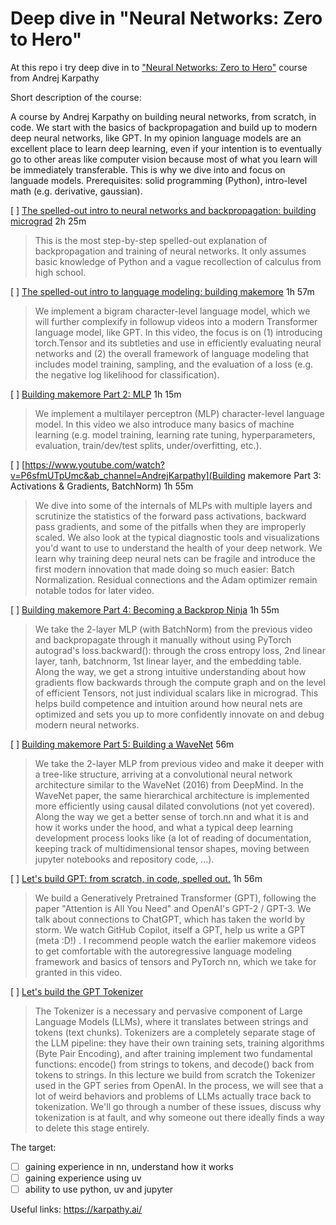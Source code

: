 # Deep dive in "Neural Networks: Zero to Hero"

At this repo i try deep dive in to ["Neural Networks: Zero to Hero"](https://karpathy.ai/zero-to-hero.html) course from Andrej Karpathy

Short description of the course:

A course by Andrej Karpathy on building neural networks, from scratch, in code.
We start with the basics of backpropagation and build up to modern deep neural networks, like GPT. In my opinion language models are an excellent place to learn deep learning, even if your intention is to eventually go to other areas like computer vision because most of what you learn will be immediately transferable. This is why we dive into and focus on languade models.
Prerequisites: solid programming (Python), intro-level math (e.g. derivative, gaussian).

[ ] [The spelled-out intro to neural networks and backpropagation: building micrograd](https://www.youtube.com/watch?v=VMj-3S1tku0&ab_channel=AndrejKarpathy) 2h 25m

> This is the most step-by-step spelled-out explanation of backpropagation and training of neural networks. It only assumes basic knowledge of Python and a vague recollection of calculus from high school.

[ ] [The spelled-out intro to language modeling: building makemore](https://www.youtube.com/watch?v=PaCmpygFfXo&ab_channel=AndrejKarpathy) 1h 57m

> We implement a bigram character-level language model, which we will further complexify in followup videos into a modern Transformer language model, like GPT. In this video, the focus is on (1) introducing torch.Tensor and its subtleties and use in efficiently evaluating neural networks and (2) the overall framework of language modeling that includes model training, sampling, and the evaluation of a loss (e.g. the negative log likelihood for classification).

[ ] [Building makemore Part 2: MLP](https://www.youtube.com/watch?v=TCH_1BHY58I&ab_channel=AndrejKarpathy) 1h 15m

> We implement a multilayer perceptron (MLP) character-level language model. In this video we also introduce many basics of machine learning (e.g. model training, learning rate tuning, hyperparameters, evaluation, train/dev/test splits, under/overfitting, etc.).

[ ] [https://www.youtube.com/watch?v=P6sfmUTpUmc&ab_channel=AndrejKarpathy](Building makemore Part 3: Activations & Gradients, BatchNorm) 1h 55m

> We dive into some of the internals of MLPs with multiple layers and scrutinize the statistics of the forward pass activations, backward pass gradients, and some of the pitfalls when they are improperly scaled. We also look at the typical diagnostic tools and visualizations you'd want to use to understand the health of your deep network. We learn why training deep neural nets can be fragile and introduce the first modern innovation that made doing so much easier: Batch Normalization. Residual connections and the Adam optimizer remain notable todos for later video.

[ ] [Building makemore Part 4: Becoming a Backprop Ninja](https://www.youtube.com/watch?v=q8SA3rM6ckI&ab_channel=AndrejKarpathy) 1h 55m

> We take the 2-layer MLP (with BatchNorm) from the previous video and backpropagate through it manually without using PyTorch autograd's loss.backward(): through the cross entropy loss, 2nd linear layer, tanh, batchnorm, 1st linear layer, and the embedding table. Along the way, we get a strong intuitive understanding about how gradients flow backwards through the compute graph and on the level of efficient Tensors, not just individual scalars like in micrograd. This helps build competence and intuition around how neural nets are optimized and sets you up to more confidently innovate on and debug modern neural networks.

[ ] [Building makemore Part 5: Building a WaveNet](https://www.youtube.com/watch?v=t3YJ5hKiMQ0&ab_channel=AndrejKarpathy) 56m

> We take the 2-layer MLP from previous video and make it deeper with a tree-like structure, arriving at a convolutional neural network architecture similar to the WaveNet (2016) from DeepMind. In the WaveNet paper, the same hierarchical architecture is implemented more efficiently using causal dilated convolutions (not yet covered). Along the way we get a better sense of torch.nn and what it is and how it works under the hood, and what a typical deep learning development process looks like (a lot of reading of documentation, keeping track of multidimensional tensor shapes, moving between jupyter notebooks and repository code, ...).

[ ] [Let's build GPT: from scratch, in code, spelled out.](https://www.youtube.com/watch?v=kCc8FmEb1nY&ab_channel=AndrejKarpathy) 1h 56m

> We build a Generatively Pretrained Transformer (GPT), following the paper "Attention is All You Need" and OpenAI's GPT-2 / GPT-3. We talk about connections to ChatGPT, which has taken the world by storm. We watch GitHub Copilot, itself a GPT, help us write a GPT (meta :D!) . I recommend people watch the earlier makemore videos to get comfortable with the autoregressive language modeling framework and basics of tensors and PyTorch nn, which we take for granted in this video.

[ ] [Let's build the GPT Tokenizer](https://www.youtube.com/watch?v=zduSFxRajkE&ab_channel=AndrejKarpathy)

> The Tokenizer is a necessary and pervasive component of Large Language Models (LLMs), where it translates between strings and tokens (text chunks). Tokenizers are a completely separate stage of the LLM pipeline: they have their own training sets, training algorithms (Byte Pair Encoding), and after training implement two fundamental functions: encode() from strings to tokens, and decode() back from tokens to strings. In this lecture we build from scratch the Tokenizer used in the GPT series from OpenAI. In the process, we will see that a lot of weird behaviors and problems of LLMs actually trace back to tokenization. We'll go through a number of these issues, discuss why tokenization is at fault, and why someone out there ideally finds a way to delete this stage entirely.

The target:

- [ ] gaining experience in nn, understand how it works
- [ ] gaining experience using uv
- [ ] ability to use python, uv and jupyter

Useful links: https://karpathy.ai/
